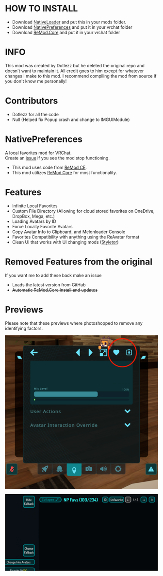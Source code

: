 # HOW TO INSTALL
 
- Download [NativeLoader](https://github.com/laughingbank/NativePreferences/releases/latest/download/NativeLoader.dll) and put this in your mods folder.
- Download [NativePreferences](https://github.com/laughingbank/NativePreferences/releases/latest/download/NativePreferences.dll) and put it in your vrchat folder
- Download [ReMod.Core](https://github.com/RequiDev/ReMod.Core) and put it in your vrchat folder

# INFO
This mod was created by Dotlezz but he deleted the original repo and doesn't want to maintain it. All credit goes to him except for whatever changes I make to this mod. I recommend compiling the mod from source if you don't know me personally!

# Contributors
- Dotlezz for all the code 
- Null (Helped fix Popup crash and change to IMGUIModule)

# NativePreferences
A local favorites mod for VRChat.  
Create an [issue](https://github.com/laughingbank/NativePreferences/issues/new) if you see the mod stop functioning.
 
- This mod uses code from [ReMod CE](https://github.com/RequiDev/ReModCE).
- This mod utilizes [ReMod.Core](https://github.com/RequiDev/ReMod.Core) for most functionality.

# Features

- Infinite Local Favorites
- Custom File Directory (Allowing for cloud stored favorites on OneDrive, DropBox, Mega, etc.)
- Loading Avatars by ID
- Force Locally Favorite Avatars
- Copy Avatar Info to Clipboard, and Melonloader Console
- Favorites Compatibility with anything using the ReAvatar format
- Clean UI that works with UI changing mods ([Styletor](https://github.com/knah/VRCMods#styletor))

# Removed Features from the original
If you want me to add these back make an issue 

- ~~Loads the latest version from GitHub~~
- ~~Automatic ReMod.Core install and updates~~

# Previews
Please note that these previews where photoshopped to remove any identifying factors.

![QuickMenu](https://github.com/laughingbank/NativePreferences/blob/main/Previews/LocalFavoriteandCopyInfoPreview.png?raw=true)

![BigMenu](https://github.com/laughingbank/NativePreferences/blob/main/Previews/AvatarListandIDPreview.png?raw=true)

